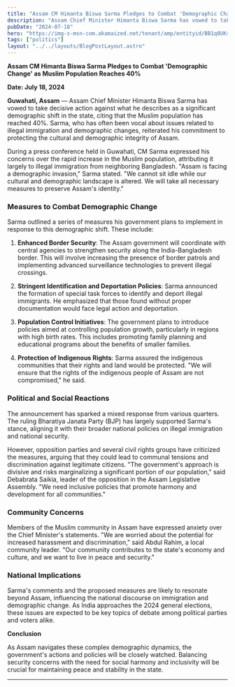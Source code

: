 ```yaml
---
title: "Assam CM Himanta Biswa Sarma Pledges to Combat 'Demographic Change' as Muslim Population Reaches 40%"
description: "Assam Chief Minister Himanta Biswa Sarma has vowed to take decisive action against what he describes as a significant demographic shift in the state"
pubDate: "2024-07-18"
hero: "https://img-s-msn-com.akamaized.net/tenant/amp/entityid/BB1q8UKs.img?w=1280&h=720&m=4&q=98"
tags: ["politics"]
layout: "../../layouts/BlogPostLayout.astro"
---
```

**Assam CM Himanta Biswa Sarma Pledges to Combat 'Demographic Change' as Muslim Population Reaches 40%**

**Date: July 18, 2024**

**Guwahati, Assam** — Assam Chief Minister Himanta Biswa Sarma has vowed to take decisive action against what he describes as a significant demographic shift in the state, citing that the Muslim population has reached 40%. Sarma, who has often been vocal about issues related to illegal immigration and demographic changes, reiterated his commitment to protecting the cultural and demographic integrity of Assam.

During a press conference held in Guwahati, CM Sarma expressed his concerns over the rapid increase in the Muslim population, attributing it largely to illegal immigration from neighboring Bangladesh. "Assam is facing a demographic invasion," Sarma stated. "We cannot sit idle while our cultural and demographic landscape is altered. We will take all necessary measures to preserve Assam's identity."

### Measures to Combat Demographic Change

Sarma outlined a series of measures his government plans to implement in response to this demographic shift. These include:

1. **Enhanced Border Security**: The Assam government will coordinate with central agencies to strengthen security along the India-Bangladesh border. This will involve increasing the presence of border patrols and implementing advanced surveillance technologies to prevent illegal crossings.

2. **Stringent Identification and Deportation Policies**: Sarma announced the formation of special task forces to identify and deport illegal immigrants. He emphasized that those found without proper documentation would face legal action and deportation.

3. **Population Control Initiatives**: The government plans to introduce policies aimed at controlling population growth, particularly in regions with high birth rates. This includes promoting family planning and educational programs about the benefits of smaller families.

4. **Protection of Indigenous Rights**: Sarma assured the indigenous communities that their rights and land would be protected. "We will ensure that the rights of the indigenous people of Assam are not compromised," he said.

### Political and Social Reactions

The announcement has sparked a mixed response from various quarters. The ruling Bharatiya Janata Party (BJP) has largely supported Sarma's stance, aligning it with their broader national policies on illegal immigration and national security.

However, opposition parties and several civil rights groups have criticized the measures, arguing that they could lead to communal tensions and discrimination against legitimate citizens. "The government's approach is divisive and risks marginalizing a significant portion of our population," said Debabrata Saikia, leader of the opposition in the Assam Legislative Assembly. "We need inclusive policies that promote harmony and development for all communities."

### Community Concerns

Members of the Muslim community in Assam have expressed anxiety over the Chief Minister's statements. "We are worried about the potential for increased harassment and discrimination," said Abdul Rahim, a local community leader. "Our community contributes to the state's economy and culture, and we want to live in peace and security."

### National Implications

Sarma's comments and the proposed measures are likely to resonate beyond Assam, influencing the national discourse on immigration and demographic change. As India approaches the 2024 general elections, these issues are expected to be key topics of debate among political parties and voters alike.

**Conclusion**

As Assam navigates these complex demographic dynamics, the government's actions and policies will be closely watched. Balancing security concerns with the need for social harmony and inclusivity will be crucial for maintaining peace and stability in the state.

---